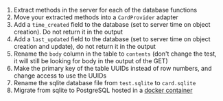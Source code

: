 1. Extract methods in the server for each of the database functions
2. Move your extracted methods into a `CardProvider` adapter
3. Add a `time_created` field to the database (set to server time on object creation). Do not return it in the output
4. Add a `last_updated` field to the database (set to server time on object creation and update), do not return it in the output
5. Rename the `body` column in the table to `contents` (don't change the test, it will still be looking for body in the output of the GET)
6. Make the primary key of the table UUIDs instead of row numbers, and change access to use the UUIDs
7. Rename the sqlite database file from `test.sqlite` to `card.sqlite`
8. Migrate from sqlite to PostgreSQL hosted in a [docker container](https://hub.docker.com/_/postgres)
